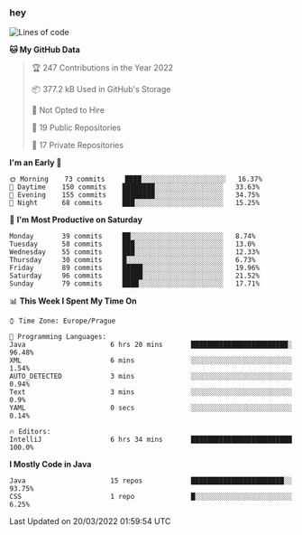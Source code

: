 ### hey

<!--START_SECTION:waka-->
![Lines of code](https://img.shields.io/badge/From%20Hello%20World%20I%27ve%20Written-92%20Thousand%20lines%20of%20code-blue)

**🐱 My GitHub Data** 

> 🏆 247 Contributions in the Year 2022
 > 
> 📦 377.2 kB Used in GitHub's Storage 
 > 
> 🚫 Not Opted to Hire
 > 
> 📜 19 Public Repositories 
 > 
> 🔑 17 Private Repositories  
 > 
**I'm an Early 🐤** 

```text
🌞 Morning    73 commits     ████░░░░░░░░░░░░░░░░░░░░░   16.37% 
🌆 Daytime    150 commits    ████████░░░░░░░░░░░░░░░░░   33.63% 
🌃 Evening    155 commits    ████████░░░░░░░░░░░░░░░░░   34.75% 
🌙 Night      68 commits     ███░░░░░░░░░░░░░░░░░░░░░░   15.25%

```
📅 **I'm Most Productive on Saturday** 

```text
Monday       39 commits     ██░░░░░░░░░░░░░░░░░░░░░░░   8.74% 
Tuesday      58 commits     ███░░░░░░░░░░░░░░░░░░░░░░   13.0% 
Wednesday    55 commits     ███░░░░░░░░░░░░░░░░░░░░░░   12.33% 
Thursday     30 commits     █░░░░░░░░░░░░░░░░░░░░░░░░   6.73% 
Friday       89 commits     █████░░░░░░░░░░░░░░░░░░░░   19.96% 
Saturday     96 commits     █████░░░░░░░░░░░░░░░░░░░░   21.52% 
Sunday       79 commits     ████░░░░░░░░░░░░░░░░░░░░░   17.71%

```


📊 **This Week I Spent My Time On** 

```text
⌚︎ Time Zone: Europe/Prague

💬 Programming Languages: 
Java                     6 hrs 20 mins       ████████████████████████░   96.48% 
XML                      6 mins              ░░░░░░░░░░░░░░░░░░░░░░░░░   1.54% 
AUTO_DETECTED            3 mins              ░░░░░░░░░░░░░░░░░░░░░░░░░   0.94% 
Text                     3 mins              ░░░░░░░░░░░░░░░░░░░░░░░░░   0.9% 
YAML                     0 secs              ░░░░░░░░░░░░░░░░░░░░░░░░░   0.14%

🔥 Editors: 
IntelliJ                 6 hrs 34 mins       █████████████████████████   100.0%

```

**I Mostly Code in Java** 

```text
Java                     15 repos            ███████████████████████░░   93.75% 
CSS                      1 repo              █░░░░░░░░░░░░░░░░░░░░░░░░   6.25%

```



 Last Updated on 20/03/2022 01:59:54 UTC
<!--END_SECTION:waka-->
